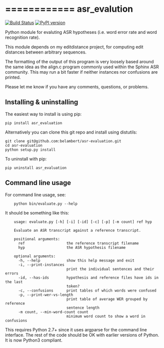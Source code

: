 ============
asr_evalution
============

[![Build Status](https://travis-ci.org/belambert/asr-evaluation.svg?branch=master)](https://travis-ci.org/belambert/asr-evaluation)
[![PyPI version](https://badge.fury.io/py/asr_evaluation.svg)](https://badge.fury.io/py/asr_evaluation)

Python module for evaluting ASR hypotheses (i.e. word error rate and word 
recognition rate).

This module depends on my editdistance project, for computing edit distances 
between arbitrary sequences.

The formatting of the output of this program is very loosely based around the 
same idea as the align.c program commonly used within the Sphinx ASR community. 
 This may run a bit faster if neither instances nor confusions are printed.

Please let me know if you have any comments, questions, or problems.

Installing & uninstalling
-------------------------

The easiest way to install is using pip:

    pip install asr_evaluation

Alternatively you can clone this git repo and install using distutils:

    git clone git@github.com:belambert/asr-evaluation.git
    cd asr-evaluation
    python setup.py install

To uninstall with pip:

    pip uninstall asr_evaluation


Command line usage
------------------

For command line usage, see:
```
    python bin/evaluate.py --help
```

It should be something like this:

```    
    usage: evaluate.py [-h] [-i] [-id] [-c] [-p] [-m count] ref hyp
    
    Evaluate an ASR transcript against a reference transcript.
    
    positional arguments:
      ref                   the reference transcript filename
      hyp                   the ASR hypothesis filename
    
    optional arguments:
      -h, --help            show this help message and exit
      -i, --print-instances
                            print the individual sentences and their errors
      -id, --has-ids        hypothesis and reference files have ids in the last
                            token?
      -c, --confusions      print tables of which words were confused
      -p, --print-wer-vs-length
                            print table of average WER grouped by reference
                            sentence length
      -m count, --min-word-count count
                            minimum word count to show a word in confusions
```

This requires Python 2.7+ since it uses argparse for the command line 
interface.  The rest of the code should be OK with earlier versions of Python.  
It is now Python3 compliant.
